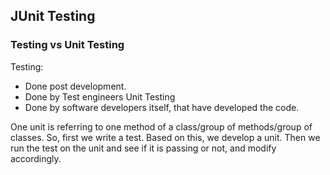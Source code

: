 ## JUnit Testing

### Testing vs Unit Testing
Testing:
  - Done post development.
  - Done by Test engineers
Unit Testing
  - Done by software developers itself, that have developed the code.

One unit is referring to one method of a class/group of methods/group of classes.
So, first we write a test. Based on this, we develop a unit. Then we run the test on the unit and see if it is passing or not, and modify accordingly.
